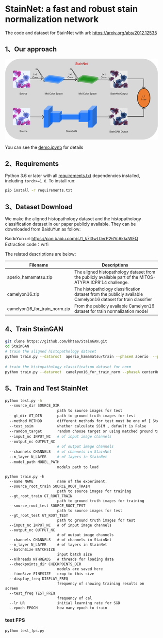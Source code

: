 # StainNet: a fast and robust stain normalization network

The code and dataset  for StainNet with url: https://arxiv.org/abs/2012.12535

## 1、Our approach

![stainnet](assets/stainnet.png)

You can see the [demo.ipynb](demo.ipynb) for details

## 2、Requirements

Python 3.6 or later with all [requirements.txt](https://github.com/khtao/StainNet/blob/master/requirements.txt) dependencies installed, including `torch>=1.0`. To install run:

```bash
pip install -r requirements.txt
```

## 3、Dataset Download

We make the aligned histopathology dataset and the histopathology classification dataset in our paper publicly available.  They can be downloaded from BaiduYun as follow:

BaiduYun url:https://pan.baidu.com/s/1_k7l3wL0vrP26Yc6kkcWEQ 
Extraction code：wrfi

The related descriptions are below:

| Filename                      | Descriptions                                                 |
| ----------------------------- | ------------------------------------------------------------ |
| aperio_hamamatsu.zip          | The aligned histopathology dataset from the publicly available part of the MITOS-ATYPIA ICPR’14 challenge. |
| camelyon16.zip                | The histopathology classification dataset from the publicly available Camelyon16 dataset for train classifier |
| camelyon16_for_train_norm.zip | From the publicly available Camelyon16 dataset for train normalization model |

## 4、Train StainGAN 

```bash
git clone https://github.com/khtao/StainGAN.git
cd StainGAN
# train the aligned histopathology dataset
python train.py --dataroot  aperio_hamamatsu/train --phaseA aperio  --phaseB hamamatsu --batchSize 4 --niter 25  --niter_decay 25 --loadSize 256 --fineSize 256 --name aperio_hamamatsu --display_env aperio-hamamatsu --model cycle_gan --no_dropout 

# train the histopathology classification dataset for norm 
python train.py --dataroot  camelyon16_for_train_norm --phaseA centerUni  --phaseB centerRad --batchSize 4 --niter 100  --niter_decay 100 --loadSize 256 --fineSize 256 --name aperio_hamamatsu --display_env aperio-hamamatsu --model cycle_gan --no_dropout 
```

## 5、Train and Test StainNet

```bash
python test.py -h
  --source_dir SOURCE_DIR
                        path to source images for test
  --gt_dir GT_DIR       path to ground truth images for test
  --method METHOD       different methods for test must be one of { StainNet StainGAN reinhard macenko vahadane khan }
  --test_ssim           whether calculate SSIM , default is False
  --random_target       random choose target or using matched ground truth, True is random choose target
  --input_nc INPUT_NC   # of input image channels
  --output_nc OUTPUT_NC
                        # of output image channels
  --channels CHANNELS   # of channels in StainNet
  --n_layer N_LAYER     # of layers in StainNet
  --model_path MODEL_PATH
                        models path to load

```

```shell
python train.py -h
  --name NAME           name of the experiment.
  --source_root_train SOURCE_ROOT_TRAIN
                        path to source images for training
  --gt_root_train GT_ROOT_TRAIN
                        path to ground truth images for training
  --source_root_test SOURCE_ROOT_TEST
                        path to source images for test
  --gt_root_test GT_ROOT_TEST
                        path to ground truth images for test
  --input_nc INPUT_NC   # of input image channels
  --output_nc OUTPUT_NC
                        # of output image channels
  --channels CHANNELS   # of channels in StainNet
  --n_layer N_LAYER     # of layers in StainNet
  --batchSize BATCHSIZE
                        input batch size
  --nThreads NTHREADS   # threads for loading data
  --checkpoints_dir CHECKPOINTS_DIR
                        models are saved here
  --fineSize FINESIZE   crop to this size
  --display_freq DISPLAY_FREQ
                        frequency of showing training results on screen
  --test_freq TEST_FREQ
                        frequency of cal
  --lr LR               initial learning rate for SGD
  --epoch EPOCH         how many epoch to train

```

### test FPS

```shell
python test_fps.py
```

